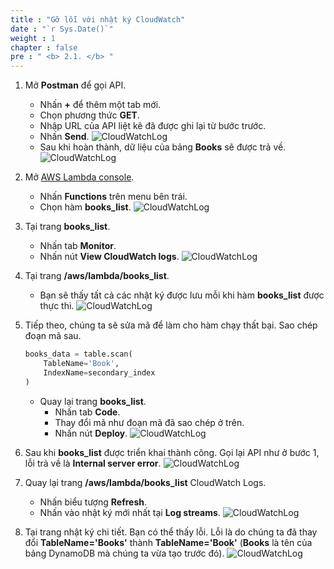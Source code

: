 ```yaml
---
title : "Gỡ lỗi với nhật ký CloudWatch"
date : "`r Sys.Date()`"
weight : 1
chapter : false
pre : " <b> 2.1. </b> "
---
```


1. Mở **Postman** để gọi API.
    - Nhấn **+** để thêm một tab mới.
    - Chọn phương thức **GET**.
    - Nhập URL của API liệt kê đã được ghi lại từ bước trước.
    - Nhấn **Send**.
      ![CloudWatchLog](https://chaunguyen3rd.github.io/000085-Book-store-Tracing-and-monitoring-with-Xray-and-Cloudwatch/images/temp/1/3.png?width=90pc)
    - Sau khi hoàn thành, dữ liệu của bảng **Books** sẽ được trả về.
      ![CloudWatchLog](https://chaunguyen3rd.github.io/000085-Book-store-Tracing-and-monitoring-with-Xray-and-Cloudwatch/images/temp/1/4.png?width=90pc)

2. Mở [AWS Lambda console](https://us-east-1.console.aws.amazon.com/lambda/home?region=us-east-1#/functions).
    - Nhấn **Functions** trên menu bên trái.
    - Chọn hàm **books_list**.
      ![CloudWatchLog](https://chaunguyen3rd.github.io/000085-Book-store-Tracing-and-monitoring-with-Xray-and-Cloudwatch/images/temp/1/5.png?width=90pc)

3. Tại trang **books_list**.
    - Nhấn tab **Monitor**.
    - Nhấn nút **View CloudWatch logs**.
      ![CloudWatchLog](https://chaunguyen3rd.github.io/000085-Book-store-Tracing-and-monitoring-with-Xray-and-Cloudwatch/images/temp/1/6.png?width=90pc)

4. Tại trang **/aws/lambda/books_list**.
    - Bạn sẽ thấy tất cả các nhật ký được lưu mỗi khi hàm **books_list** được thực thi.
      ![CloudWatchLog](https://chaunguyen3rd.github.io/000085-Book-store-Tracing-and-monitoring-with-Xray-and-Cloudwatch/images/temp/1/7.png?width=90pc)

5. Tiếp theo, chúng ta sẽ sửa mã để làm cho hàm chạy thất bại. Sao chép đoạn mã sau.

    ```python
    books_data = table.scan(
        TableName='Book',
        IndexName=secondary_index
    )
    ```

    - Quay lại trang **books_list**.
      - Nhấn tab **Code**.
      - Thay đổi mã như đoạn mã đã sao chép ở trên.
      - Nhấn nút **Deploy**.
        ![CloudWatchLog](https://chaunguyen3rd.github.io/000085-Book-store-Tracing-and-monitoring-with-Xray-and-Cloudwatch/images/temp/1/8.png?width=90pc)

6. Sau khi **books_list** được triển khai thành công. Gọi lại API như ở bước 1, lỗi trả về là **Internal server error**.
    ![CloudWatchLog](https://chaunguyen3rd.github.io/000085-Book-store-Tracing-and-monitoring-with-Xray-and-Cloudwatch/images/temp/1/9.png?width=90pc)

7. Quay lại trang **/aws/lambda/books_list** CloudWatch Logs.
    - Nhấn biểu tượng **Refresh**.
    - Nhấn vào nhật ký mới nhất tại **Log streams**.
      ![CloudWatchLog](https://chaunguyen3rd.github.io/000085-Book-store-Tracing-and-monitoring-with-Xray-and-Cloudwatch/images/temp/1/10.png?width=90pc)

8. Tại trang nhật ký chi tiết. Bạn có thể thấy lỗi. Lỗi là do chúng ta đã thay đổi **TableName='Books'** thành **TableName='Book'** (**Books** là tên của bảng DynamoDB mà chúng ta vừa tạo trước đó).
    ![CloudWatchLog](https://chaunguyen3rd.github.io/000085-Book-store-Tracing-and-monitoring-with-Xray-and-Cloudwatch/images/temp/1/11.png?width=90pc)
